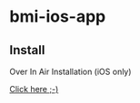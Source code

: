 # bmi-ios-app

## Install 
Over In Air Installation (iOS only)

<a href="itms-services://?action=download-manifest&url=https://raw.githubusercontent.com/kamontat/bmi-ios-app/master/Build/manifest.plist">Click here ;-)</a>
